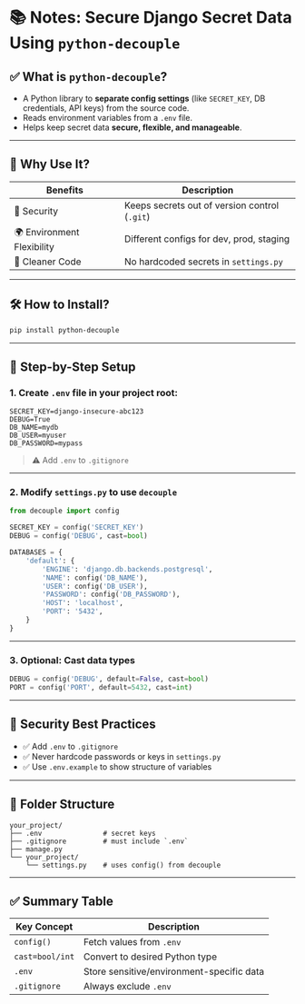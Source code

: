 
# 📚 Notes: Secure Django Secret Data Using `python-decouple`

## ✅ What is `python-decouple`?

* A Python library to **separate config settings** (like `SECRET_KEY`, DB credentials, API keys) from the source code.
* Reads environment variables from a `.env` file.
* Helps keep secret data **secure, flexible, and manageable**.

---

## 🧠 Why Use It?

| Benefits                   | Description                                   |
| -------------------------- | --------------------------------------------- |
| 🔐 Security                | Keeps secrets out of version control (`.git`) |
| 🌍 Environment Flexibility | Different configs for dev, prod, staging      |
| 🧼 Cleaner Code            | No hardcoded secrets in `settings.py`         |

---

## 🛠 How to Install?

```bash
pip install python-decouple
```

---

## 📝 Step-by-Step Setup

### 1. Create `.env` file in your project root:

```env
SECRET_KEY=django-insecure-abc123
DEBUG=True
DB_NAME=mydb
DB_USER=myuser
DB_PASSWORD=mypass
```

> ⚠️ Add `.env` to `.gitignore`

---

### 2. Modify `settings.py` to use `decouple`

```python
from decouple import config

SECRET_KEY = config('SECRET_KEY')
DEBUG = config('DEBUG', cast=bool)

DATABASES = {
    'default': {
        'ENGINE': 'django.db.backends.postgresql',
        'NAME': config('DB_NAME'),
        'USER': config('DB_USER'),
        'PASSWORD': config('DB_PASSWORD'),
        'HOST': 'localhost',
        'PORT': '5432',
    }
}
```

---

### 3. Optional: Cast data types

```python
DEBUG = config('DEBUG', default=False, cast=bool)
PORT = config('PORT', default=5432, cast=int)
```

---

## 🔐 Security Best Practices

* ✅ Add `.env` to `.gitignore`
* ✅ Never hardcode passwords or keys in `settings.py`
* ✅ Use `.env.example` to show structure of variables

---

## 📁 Folder Structure

```
your_project/
├── .env               # secret keys
├── .gitignore         # must include `.env`
├── manage.py
└── your_project/
    └── settings.py    # uses config() from decouple
```

---

## ✅ Summary Table

| Key Concept     | Description                               |
| --------------- | ----------------------------------------- |
| `config()`      | Fetch values from `.env`                  |
| `cast=bool/int` | Convert to desired Python type            |
| `.env`          | Store sensitive/environment-specific data |
| `.gitignore`    | Always exclude `.env`                     |
